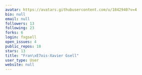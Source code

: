 ```yaml
---
avatar: https://avatars.githubusercontent.com/u/1842940?v=4
bio: null
email: null
followers: 13
following: 23
forks: 6
login: fxgsell
open_issues: 4
public_repos: 18
stars: 13
title: "Fran\xE7ois-Xavier Gsell"
user_type: User
website: null
---
```

